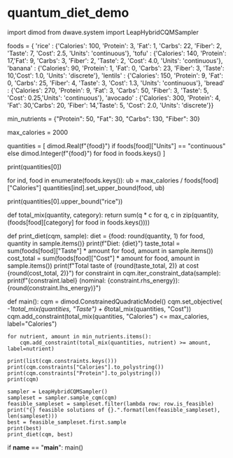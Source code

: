 # quantum_diet_demo

import dimod
from dwave.system import LeapHybridCQMSampler


foods = {
    'rice'      : {'Calories': 100, 'Protein': 3, 'Fat': 1, 'Carbs': 22, 'Fiber': 2, 'Taste': 7, 'Cost': 2.5, 'Units': 'continuous'},
    'tofu'      : {'Calories': 140, 'Protein': 17,'Fat': 9, 'Carbs': 3,  'Fiber': 2, 'Taste': 2, 'Cost': 4.0, 'Units': 'continuous'},
    'banana'    : {'Calories': 90,  'Protein': 1, 'Fat': 0, 'Carbs': 23, 'Fiber': 3, 'Taste': 10,'Cost': 1.0, 'Units': 'discrete'},
    'lentils'   : {'Calories': 150, 'Protein': 9, 'Fat': 0, 'Carbs': 25, 'Fiber': 4, 'Taste': 3, 'Cost': 1.3, 'Units': 'continuous'},
    'bread'     : {'Calories': 270, 'Protein': 9, 'Fat': 3, 'Carbs': 50, 'Fiber': 3, 'Taste': 5, 'Cost': 0.25,'Units': 'continuous'},
    'avocado'   : {'Calories': 300, 'Protein': 4, 'Fat': 30,'Carbs': 20, 'Fiber': 14,'Taste': 5, 'Cost': 2.0, 'Units': 'discrete'}}

min_nutrients = {"Protein": 50, "Fat": 30, "Carbs": 130, "Fiber": 30}

max_calories = 2000

quantities = [
    dimod.Real(f"{food}") if foods[food]["Units"] == "continuous" 
    else dimod.Integer(f"{food}")
    for food in foods.keys()
]

print(quantities[0])

for ind, food in enumerate(foods.keys()):
    ub = max_calories / foods[food]["Calories"]
    quantities[ind].set_upper_bound(food, ub)

print(quantities[0].upper_bound("rice"))


def total_mix(quantity, category):
    return sum(q * c for q, c in zip(quantity, (foods[food][category] for food in foods.keys())))


def print_diet(cqm, sample):
    diet = {food: round(quantity, 1) for food, quantity in sample.items()}
    print(f"Diet: {diet}")
    taste_total = sum(foods[food]["Taste"] * amount for food, amount in sample.items())
    cost_total = sum(foods[food]["Cost"] * amount for food, amount in sample.items())
    print(f"Total taste of {round(taste_total, 2)} at cost {round(cost_total, 2)}")
    for constraint in cqm.iter_constraint_data(sample):
        print(f"{constraint.label} (nominal: {constraint.rhs_energy}): {round(constraint.lhs_energy)}")


def main():
    cqm = dimod.ConstrainedQuadraticModel()
    cqm.set_objective( -1*total_mix(quantities, "Taste") + 6*total_mix(quantities, "Cost"))
    cqm.add_constraint(total_mix(quantities, "Calories") <= max_calories, label="Calories")

    for nutrient, amount in min_nutrients.items():
        cqm.add_constraint(total_mix(quantities, nutrient) >= amount, label=nutrient)

    print(list(cqm.constraints.keys()))
    print(cqm.constraints["Calories"].to_polystring())
    print(cqm.constraints["Protein"].to_polystring())
    print(cqm)

    sampler = LeapHybridCQMSampler()
    sampleset = sampler.sample_cqm(cqm)
    feasible_sampleset = sampleset.filter(lambda row: row.is_feasible)
    print("{} feasible solutions of {}.".format(len(feasible_sampleset), len(sampleset)))
    best = feasible_sampleset.first.sample
    print(best)
    print_diet(cqm, best)


if __name__ == "__main__":
    main()

